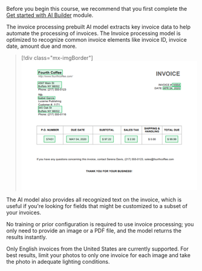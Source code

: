Before you begin this course, we recommend that you first complete the [Get started with AI Builder](/learn/modules/get-started-with-ai-builder/?azure-portal=true) module.

The invoice processing prebuilt AI model extracts key invoice data to help automate the processing of invoices. The Invoice processing model is optimized to recognize common invoice elements like invoice ID, invoice date, amount due and more.

> [!div class="mx-imgBorder"]
> [![Sample invoice shows extracted data: customer name and address, invoice number, date, PO number, due date, subtotal, sales tax, and total due.](../media/sample-invoice.png)](../media/sample-invoice.png#lightbox)

The AI model also provides all recognized text on the invoice, which is useful if you're looking for fields that might be customized to a subset of your invoices.

No training or prior configuration is required to use invoice processing; you only need to provide an image or a PDF file, and the model returns the results instantly.

Only English invoices from the United States are currently supported. For best results, limit your photos to only one invoice for each image and take the photo in adequate lighting conditions.

